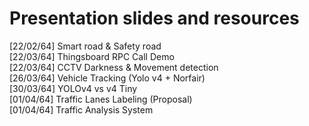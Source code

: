 # Presentation slides and resources  

[22/02/64] Smart road & Safety road  
[22/03/64] Thingsboard RPC Call Demo  
[22/03/64] CCTV Darkness & Movement detection  
[26/03/64] Vehicle Tracking (Yolo v4 + Norfair)  
[30/03/64] YOLOv4 vs v4 Tiny  
[01/04/64] Traffic Lanes Labeling (Proposal)  
[01/04/64] Traffic Analysis System  
